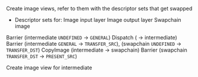 Create image views, refer to them with the descriptor sets that get swapped

* Descriptor sets for:
Image input layer
Image output layer
Swapchain image

Barrier (intermediate `UNDEFINED` -> `GENERAL`)
Dispatch ( -> intermediate)
Barrier (intermediate `GENERAL` -> `TRANSFER_SRC`), (swapchain `UNDEFINED` -> `TRANSFER_DST`)
CopyImage (intermediate -> swapchain)
Barrier (swapchain `TRANSFER_DST` -> `PRESENT_SRC`)

Create image view for intermediate
